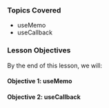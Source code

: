 <!-- h1, h2 already used by CTD Learns -->
### Topics Covered

- useMemo
- useCallback

### Lesson Objectives

By the end of this lesson, we will:

#### Objective 1: useMemo

<!-- - {{blooms action verb}} sub-topic takeaway -->
<!-- - {{blooms action verb}} sub-topic takeaway -->

#### Objective 2: useCallback

<!-- - {{blooms action verb}} sub-topic takeaway -->
<!-- - {{blooms action verb}} sub-topic takeaway -->
